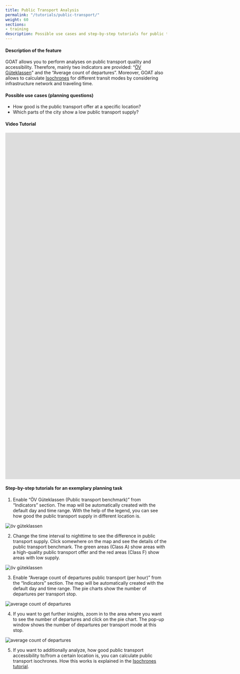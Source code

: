 ```yaml
---
title: Public Transport Analysis
permalink: "/tutorials/public-transport/"
weight: 60
sections:
- training
description: Possible use cases and step-by-step tutorials for public transport analysis
---
```

#### Description of the feature
GOAT allows you to perform analyses on public transport quality and accessibility. Therefore, mainly two indicators are provided: “[ÖV Güteklassen](/en/docs/oev_gueteklasse/ "Documentation on ÖV Güteklassen")" and the “Average count of departures”. Moreover, GOAT also allows to calculate [Isochrones](/docs/alphashape/ "Documentation on isochrones") for different transit modes by considering infrastructure network and traveling time. 

#### Possible use cases (planning questions)
* How good is the public transport offer at a specific location? 
* Which parts of the city show a low public transport supply? 

#### Video Tutorial
<iframe class="embed-responsive-item" src="https://player.vimeo.com/video/766394906" frameborder="0" webkitallowfullscreen mozallowfullscreen allowfullscreen data-uk-responsive width="1920" height="1080"></iframe>

#### Step-by-step tutorials for an exemplary planning task

1. Enable “ÖV Güteklassen (Public transport benchmark)” from “Indicators” section. The map will be automatically created with the default day and time range. With the help of the legend, you can see how good the public transport supply in different location is.

<img src="/images/tutorials/Public_transport/publictransport_1_en.webp" alt="öv güteklassen" style="max-height:400px;"/>

2. Change the time interval to nighttime to see the difference in public transport supply. Click somewhere on the map and see the details of the public transport benchmark. The green areas (Class A) show areas with a high-quality public transport offer and the red areas (Class F) show areas with low supply.

<img src="/images/tutorials/Public_transport/publictransport_2_en.webp" alt="öv güteklassen" style="max-height:400px;"/>

3. Enable “Average count of departures public transport (per hour)” from the “Indicators” section. The map will be automatically created with the default day and time range. The pie charts show the number of departures per transport stop.

<img src="/images/tutorials/Public_transport/publictransport_3_en.webp" alt="average count of departures" style="max-height:400px;"/>

4. If you want to get further insights, zoom in to the area where you want to see the number of departures and click on the pie chart. The pop-up window shows the number of departures per transport mode at this stop.

<img src="/images/tutorials/Public_transport/publictransport_4_en.webp" alt="average count of departures" style="max-height:400px;"/>

5.  If you want to additionally analyze, how good public transport accessibility to/from a certain location is, you can calculate public transport isochrones. How this works is explained in the [Isochrones tutorial](/tutorials/isochrones/ "Isochrones tutorial").